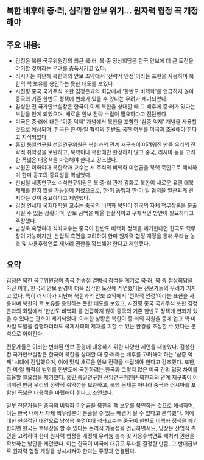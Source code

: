 ## 북한 배후에 중·러, 심각한 안보 위기… 원자력 협정 꼭 개정해야

## 주요 내용:
*   김정은 북한 국무위원장의 최근 북·러, 북·중 정상회담은 한국 안보에 더 큰 도전을 야기할 것이라는 우려를 증폭시키고 있다.
*   러시아는 지난해 북한과의 안보 조약에서 '전략적 안정'이라는 표현을 사용하며 북한의 핵 보유를 용인하는 듯한 태도를 보였다.
*   시진핑 중국 국가주석 또한 김정은과의 회담에서 '한반도 비핵화'를 언급하지 않아 중국의 기존 한반도 정책에 변화가 있을 수 있다는 우려가 제기되었다.
*   김성한 전 국가안보실장은 한국이 이제 북한을 상대할 때 그 배후에 중·러가 있다는 부담을 안게 되었으며, 새로운 안보 전략 수립이 필요하다고 진단했다.
*   미국은 중·러에 대한 '이중 억제' 개념에서 북한을 포함한 '삼중 억제' 개념을 사용할 것으로 예상되며, 한국은 한·미·일 협력의 한반도 국한 여부를 미국과 조율해야 한다고 지적되었다.
*   홍민 통일연구원 선임연구위원은 북한과의 관계 재구축이 어려워진 만큼 우리의 전략적 취약성을 보완하고, 북핵이나 북한에만 한정하지 않고 중국, 러시아 등을 고려한 폭넓은 대응책을 마련해야 한다고 강조했다.
*   박원곤 이화여대 북한학과 교수는 시 주석의 비핵화 미언급을 북핵 묵인으로 해석하며 한미 공조의 중요성을 역설했다.
*   신범철 세종연구소 수석연구위원은 북·중·러 관계 강화로 북한이 새로운 유엔 대북 제재를 받지 않을 가능성이 커졌으므로, 한·미 동맹과 한·미·일 협력을 일관되게 견지하는 것이 중요하다고 제언했다.
*   김정 연세대 국제대학원 교수는 중국의 비핵화 묵인이 한국의 자체 핵무장론을 분출시킬 수 있는 상황이며, 안보 공백을 메울 현실적이고 구체적인 방안이 필요하다고 주장했다.
*   남성욱 숙명여대 석좌교수는 중국이 한반도 비핵화 정책을 폐기한다면 한국도 핵무장이 가능하지만, 산업적 측면을 고려하여 한미 원자력 협정 개정을 통해 우라늄 농축 및 사용후핵연료 재처리 권한을 확보해야 한다고 제안했다.

## 요약
김정은 북한 국무위원장이 중국 전승절 열병식 참석을 계기로 북·러, 북·중 정상회담을 가진 이후, 한국의 안보 환경이 더욱 심각한 도전에 직면했다는 전문가들의 우려가 커지고 있다. 특히 러시아가 지난해 북한과의 안보 조약에서 '전략적 안정'이라는 표현을 사용하며 북한의 핵 보유를 용인하는 듯한 태도를 보였고, 시진핑 중국 국가주석 또한 김정은과의 회담에서 '한반도 비핵화'를 언급하지 않아 중국의 기존 한반도 정책에 변화가 있을 수 있다는 관측이 제기되었다. 이러한 상황은 북한이 중·러의 지원을 등에 업고 핵·미사일 도발을 감행하더라도 국제사회의 제재를 피할 수 있는 환경을 조성할 수 있다는 분석으로 이어진다.

전문가들은 이러한 변화된 안보 환경에 대응하기 위한 다양한 제언을 내놓았다. 김성한 전 국가안보실장은 한국이 북한을 상대할 때 중·러라는 배후를 고려해야 하는 '삼중 억제' 시대에 진입했으며, 이에 맞춰 새로운 안보 전략을 수립해야 한다고 강조했다. 또한, 한·미·일 협력의 범위를 한반도에 국한하려는 한국과 그렇지 않은 미국 간의 입장 차이를 조율할 필요성을 제기했다. 홍민 통일연구원 선임연구위원은 북한과의 관계 재구축이 어려워진 만큼 우리의 전략적 취약성을 보완하고, 북핵 문제뿐 아니라 중국과 러시아를 포함한 폭넓은 대응책을 마련해야 한다고 조언했다.

일부 전문가들은 중국의 비핵화 미언급을 북한의 핵 보유를 묵인하는 것으로 해석하며, 이는 한국 내에서 자체 핵무장론이 분출될 수 있는 배경이 될 수 있다고 분석했다. 이에 대한 현실적인 대안으로 남성욱 숙명여대 석좌교수는 중국이 한반도 비핵화 정책을 폐기한다면 한국도 핵무장을 할 수 있다는 논리적 가능성을 언급하면서도, 당장은 산업적 측면을 고려하여 한미 원자력 협정을 개정해 우라늄 농축 및 사용후핵연료 재처리 권한을 확보하는 방안을 제안했다. 이는 한국이 미국에 대규모 투자를 결정한 만큼, 그 반대급부로 원자력 협정 개정을 성사시켜야 한다는 주장과 연결된다.